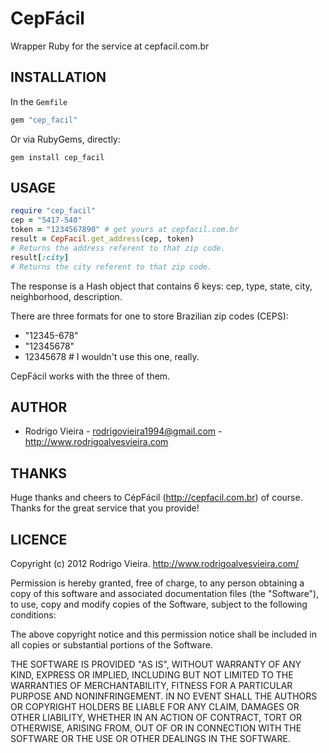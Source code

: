 CepFácil
===========

Wrapper Ruby for the service at cepfacil.com.br

INSTALLATION
------------

In the `Gemfile`

```ruby
gem "cep_facil"
```

Or via RubyGems, directly:

  `gem install cep_facil`
  

USAGE
-----

```ruby
require "cep_facil"
cep = "5417-540"
token = "1234567890" # get yours at cepfacil.com.br
result = CepFacil.get_address(cep, token)
# Returns the address referent to that zip code.
result[:city]
# Returns the city referent to that zip code.
```

The response is a Hash object that contains 6 keys: cep, type, state, city, neighborhood, description.

There are three formats for one to store Brazilian zip codes (CEPS):

* "12345-678"
* "12345678"
* 12345678 # I wouldn't use this one, really.

CepFácil works with the three of them.

AUTHOR
------

* Rodrigo Vieira - rodrigovieira1994@gmail.com - http://www.rodrigoalvesvieira.com

THANKS
-------

Huge thanks and cheers to CépFácil (http://cepfacil.com.br) of course. Thanks for the great service that you provide!

LICENCE
-------

Copyright (c) 2012 Rodrigo Vieira. http://www.rodrigoalvesvieira.com/

Permission is hereby granted, free of charge, to any person obtaining
a copy of this software and associated documentation files (the
"Software"), to use, copy and modify copies of the Software, subject 
to the following conditions:

The above copyright notice and this permission notice shall be
included in all copies or substantial portions of the Software.

THE SOFTWARE IS PROVIDED "AS IS", WITHOUT WARRANTY OF ANY KIND,
EXPRESS OR IMPLIED, INCLUDING BUT NOT LIMITED TO THE WARRANTIES OF
MERCHANTABILITY, FITNESS FOR A PARTICULAR PURPOSE AND
NONINFRINGEMENT. IN NO EVENT SHALL THE AUTHORS OR COPYRIGHT HOLDERS BE
LIABLE FOR ANY CLAIM, DAMAGES OR OTHER LIABILITY, WHETHER IN AN ACTION
OF CONTRACT, TORT OR OTHERWISE, ARISING FROM, OUT OF OR IN CONNECTION
WITH THE SOFTWARE OR THE USE OR OTHER DEALINGS IN THE SOFTWARE.